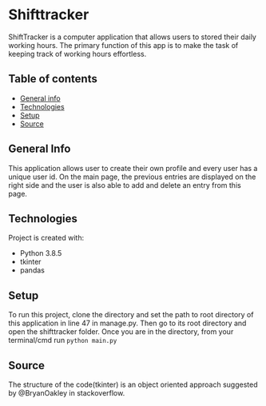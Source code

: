 # Shifttracker
ShiftTracker is a computer application that allows users to stored their daily working hours. The primary function of this app is to make the task of keeping track of working hours effortless.

## Table of contents
* [General info](#general-info)
* [Technologies](#technologies)
* [Setup](#setup)
* [Source](#source)

## General Info
This application allows user to create their own profile and every user has a unique user id. On the main page, the previous entries are displayed on the right side and the user is also able to add and delete an entry from this page. 

## Technologies
Project is created with:
* Python 3.8.5
* tkinter
* pandas

## Setup
To run this project, clone the directory and set the path to root directory of this application in line 47 in manage.py.
Then go to its root directory and open the shifttracker folder. Once you are in the directory, from your terminal/cmd run ```python main.py```

## Source
The structure of the code(tkinter) is an object oriented approach suggested by @BryanOakley in stackoverflow.


